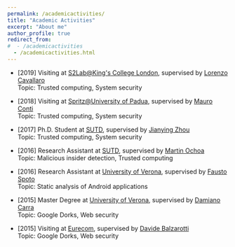```yaml
---
permalink: /academicactivities/
title: "Academic Activities"
excerpt: "About me"
author_profile: true
redirect_from:
#  - /academicactivities
  - /academicactivities.html
---
```

+ [2019] Visiting at [S2Lab@King's College London](https://s2lab.kcl.ac.uk/), supervised by [Lorenzo Cavallaro](https://www.kcl.ac.uk/people/lorenzo-cavallaro)  
Topic: Trusted computing, System security

+ [2018] Visiting at [Spritz@University of Padua](http://spritz.math.unipd.it/), supervised by [Mauro Conti](http://www.math.unipd.it/~conti/)  
Topic: Trusted computing, System security

+ [2017] Ph.D. Student at [SUTD](http://www.sutd.edu.sg/), supervised by [Jianying Zhou](http://jianying.space/)  
Topic: Trusted computing, System security

+ [2016] Research Assistant at [SUTD](http://www.sutd.edu.sg/), supervised by [Martin Ochoa](https://scholar.google.com/citations?user=H5xFCoUAAAAJ&hl=en)  
Topic: Malicious insider detection, Trusted computing

+ [2016] Research Assistant at [University of Verona](http://www.di.univr.it/), supervised by [Fausto Spoto](http://profs.sci.univr.it/~spoto/)  
Topic: Static analysis of Android applications

+ [2015] Master Degree at [University of Verona](http://www.di.univr.it/), supervised by [Damiano Carra](http://profs.sci.univr.it/~carra/)  
Topic: Google Dorks, Web security

+ [2015] Visiting at [Eurecom](http://www.eurecom.fr/), supervised by [Davide Balzarotti](http://s3.eurecom.fr/~balzarot/)  
Topic: Google Dorks, Web security
